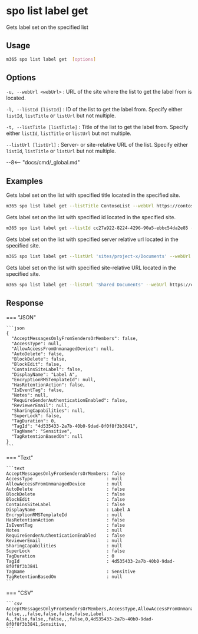 # spo list label get

Gets label set on the specified list

## Usage

```sh
m365 spo list label get  [options]
```

## Options

`-u, --webUrl <webUrl>`
: URL of the site where the list to get the label from is located.

`-l, --listId [listId]`
: ID of the list to get the label from. Specify either `listId`, `listTitle` or `listUrl` but not multiple.

`-t, --listTitle [listTitle]`
: Title of the list to get the label from. Specify either `listId`, `listTitle` or `listUrl` but not multiple.

`--listUrl [listUrl]`
: Server- or site-relative URL of the list. Specify either `listId`, `listTitle` or `listUrl` but not multiple.

--8<-- "docs/cmd/_global.md"

## Examples

Gets label set on the list with specified title located in the specified site.

```sh
m365 spo list label get --listTitle ContosoList --webUrl https://contoso.sharepoint.com/sites/project-x
```

Gets label set on the list with specified id located in the specified site.

```sh
m365 spo list label get --listId cc27a922-8224-4296-90a5-ebbc54da2e85 --webUrl https://contoso.sharepoint.com/sites/project-x
```

Gets label set on the list with specified server relative url located in the specified site.

```sh
m365 spo list label get --listUrl 'sites/project-x/Documents' --webUrl https://contoso.sharepoint.com/sites/project-x
```

Gets label set on the list with specified site-relative URL located in the specified site.

```sh
m365 spo list label get --listUrl 'Shared Documents' --webUrl https://contoso.sharepoint.com/sites/project-x
```

## Response

=== "JSON"

    ```json
    {
      "AcceptMessagesOnlyFromSendersOrMembers": false,
      "AccessType": null,
      "AllowAccessFromUnmanagedDevice": null,
      "AutoDelete": false,
      "BlockDelete": false,
      "BlockEdit": false,
      "ContainsSiteLabel": false,
      "DisplayName": "Label A",
      "EncryptionRMSTemplateId": null,
      "HasRetentionAction": false,
      "IsEventTag": false,
      "Notes": null,
      "RequireSenderAuthenticationEnabled": false,
      "ReviewerEmail": null,
      "SharingCapabilities": null,
      "SuperLock": false,
      "TagDuration": 0,
      "TagId": "4d535433-2a7b-40b0-9dad-8f0f8f3b3841",
      "TagName": "Sensitive",
      "TagRetentionBasedOn": null
    }
    ```

=== "Text"

    ```text
    AcceptMessagesOnlyFromSendersOrMembers: false
    AccessType                            : null
    AllowAccessFromUnmanagedDevice        : null
    AutoDelete                            : false
    BlockDelete                           : false
    BlockEdit                             : false
    ContainsSiteLabel                     : false
    DisplayName                           : Label A
    EncryptionRMSTemplateId               : null
    HasRetentionAction                    : false
    IsEventTag                            : false
    Notes                                 : null
    RequireSenderAuthenticationEnabled    : false
    ReviewerEmail                         : null
    SharingCapabilities                   : null
    SuperLock                             : false
    TagDuration                           : 0
    TagId                                 : 4d535433-2a7b-40b0-9dad-8f0f8f3b3841
    TagName                               : Sensitive
    TagRetentionBasedOn                   : null
    ```

=== "CSV"

    ```csv
    AcceptMessagesOnlyFromSendersOrMembers,AccessType,AllowAccessFromUnmanagedDevice,AutoDelete,BlockDelete,BlockEdit,ContainsSiteLabel,DisplayName,EncryptionRMSTemplateId,HasRetentionAction,IsEventTag,Notes,RequireSenderAuthenticationEnabled,ReviewerEmail,SharingCapabilities,SuperLock,TagDuration,TagId,TagName,TagRetentionBasedOn
    false,,,false,false,false,false,Label A,,false,false,,false,,,false,0,4d535433-2a7b-40b0-9dad-8f0f8f3b3841,Sensitive,
    ```
